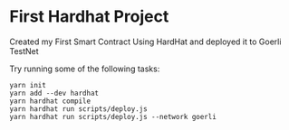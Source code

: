 # First Hardhat Project

Created my First Smart Contract Using HardHat and deployed it to Goerli TestNet

Try running some of the following tasks:

```shell
yarn init
yarn add --dev hardhat
yarn hardhat compile
yarn hardhat run scripts/deploy.js 
yarn hardhat run scripts/deploy.js --network goerli
```
